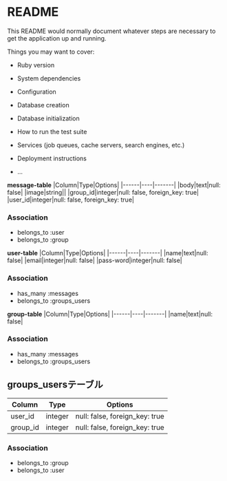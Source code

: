 # README

This README would normally document whatever steps are necessary to get the
application up and running.

Things you may want to cover:

* Ruby version

* System dependencies

* Configuration

* Database creation

* Database initialization

* How to run the test suite

* Services (job queues, cache servers, search engines, etc.)

* Deployment instructions

* ...


**message-table**
|Column|Type|Options|
|------|----|-------|
|body|text|null: false|
|image|string||
|group_id|integer|null: false, foreign_key: true|
|user_id|integer|null: false, foreign_key: true|

### Association
- belongs_to :user
- belongs_to :group

**user-table**
|Column|Type|Options|
|------|----|-------|
|name|text|null: false|
|email|integer|null: false|
|pass-word|integer|null: false|

### Association
- has_many :messages
- belongs_to :groups_users

**group-table**
|Column|Type|Options|
|------|----|-------|
|name|text|null: false|

### Association
- has_many :messages
- belongs_to :groups_users

## groups_usersテーブル

|Column|Type|Options|
|------|----|-------|
|user_id|integer|null: false, foreign_key: true|
|group_id|integer|null: false, foreign_key: true|

### Association
- belongs_to :group
- belongs_to :user